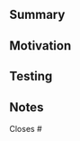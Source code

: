 ## Summary
<!-- What changed? -->

## Motivation
<!-- Why is this needed? Link issues if any. -->

## Testing
<!-- Steps to validate. Add screenshots/GIFs for UI if helpful. -->

## Notes
<!-- Risks, breaking changes, follow-ups, or tech debt. -->

Closes #<issue-id>

